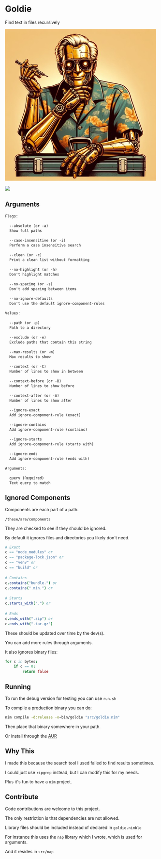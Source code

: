 # Goldie

Find text in files recursively

![](goldie.jpg)

![](https://i.imgur.com/p0Guav9.jpeg)

## Arguments

```
Flags:

  --absolute (or -a)
  Show full paths

  --case-insensitive (or -i)
  Perform a case insensitive search

  --clean (or -c)
  Print a clean list without formatting

  --no-highlight (or -h)
  Don't highlight matches

  --no-spacing (or -s)
  Don't add spacing between items

  --no-ignore-defaults
  Don't use the default ignore-component-rules

Values:

  --path (or -p)
  Path to a directory

  --exclude (or -e)
  Exclude paths that contain this string

  --max-results (or -m)
  Max results to show

  --context (or -C)
  Number of lines to show in between

  --context-before (or -B)
  Number of lines to show before

  --context-after (or -A)
  Number of lines to show after

  --ignore-exact
  Add ignore-component-rule (exact)

  --ignore-contains
  Add ignore-component-rule (contains)

  --ignore-starts
  Add ignore-component-rule (starts with)

  --ignore-ends
  Add ignore-component-rule (ends with)

Arguments:

  query (Required)
  Text query to match
```

## Ignored Components

Components are each part of a path.

`/these/are/components`

They are checked to see if they should be ignored.

By default it ignores files and directories you likely don't need.

```nim
# Exact
c == "node_modules" or
c == "package-lock.json" or
c == "venv" or
c == "build" or

# Contains
c.contains("bundle.") or
c.contains(".min.") or

# Starts
c.starts_with(".") or

# Ends
c.ends_with(".zip") or
c.ends_with(".tar.gz")
```

These should be updated over time by the dev(s).

You can add more rules through arguments.

It also ignores binary files:

```nim
for c in bytes:
    if c == 0:
        return false
```

## Running

To run the debug version for testing you can use `run.sh`

To compile a production binary you can do:

```sh
nim compile -d:release -o=bin/goldie "src/goldie.nim"
```

Then place that binary somewhere in your path.

Or install through the [AUR](https://aur.archlinux.org/packages/goldie-git)

## Why This

I made this because the search tool I used failed to find results sometimes.

I could just use `ripgrep` instead, but I can modify this for my needs.

Plus it's fun to have a `nim` project.

## Contribute

Code contributions are welcome to this project.

The only restriction is that dependencies are not allowed.

Library files should be included instead of declared in `goldie.nimble`

For instance this uses the `nap` library which I wrote, which is used for arguments.

And it resides in `src/nap`